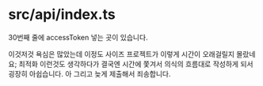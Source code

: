 # src/api/index.ts

30번째 줄에 accessToken 넣는 곳이 있습니다.

이것저것 욕심은 많았는데 이정도 사이즈 프로젝트가 이렇게 시간이 오래걸릴지 몰랐네요;
최적화 이런것도 생각하다가 결국엔 시간에 쫓겨서 의식의 흐름대로 작성하게 되서 굉장히 아쉽습니다.
아 그리고 늦게 제출해서 죄송합니다.
